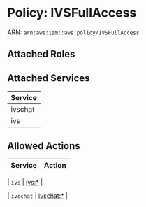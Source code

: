# Policy: IVSFullAccess

ARN: `arn:aws:iam::aws:policy/IVSFullAccess`

## Attached Roles

## Attached Services

| Service |
|---------|
| ivschat |
| ivs |

## Allowed Actions

| Service | Action |
|:-------:|--------|

| `ivs` | [ivs:*](../actions.md#ivs:all) |

| `ivschat` | [ivschat:*](../actions.md#ivschat:all) |
